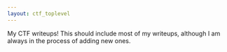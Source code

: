 ```yaml
---
layout: ctf_toplevel
---
```


My CTF writeups! This should include most of my writeups, although I am always in the process of adding new ones.  